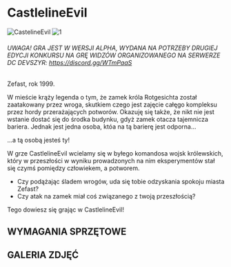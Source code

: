 # CastlelineEvil
 ![CastelineEvil](https://user-images.githubusercontent.com/51244922/139240639-13de6508-12d4-4bcd-b033-f89542b6ba95.png)
 ![1](https://user-images.githubusercontent.com/51244922/138364795-c0170fee-6eac-4408-93c8-46e793b44b60.png)
 
###### UWAGA! GRA JEST W WERSJI ALPHA, WYDANA NA POTRZEBY DRUGIEJ EDYCJI KONKURSU NA GRĘ WIDZÓW ORGANIZOWANEGO NA SERWERZE DC DEVSZYR: https://discord.gg/WTmPaaS
	
Zefast, rok 1999.

W mieście krąży legenda o tym, że zamek króla Rotgesichta został zaatakowany przez wroga,
skutkiem czego jest zajęcie całęgo kompleksu przez hordy przerażających potworów.
Okazuję się także, że nikt nie jest wstanie dostać się do środka budynku, gdyż
zamek otacza tajemnicza bariera. Jednak jest jedna osoba, któa na tą barierę jest odporna...

...a tą osobą jesteś ty!

W grze CastlelineEvil wcielamy się w byłego komandosa wojsk królewskich, który w przeszłości
w wyniku prowadzonych na nim eksperymentów stał się czymś pomiędzy człowiekem, a potworem.
* Czy podążając śladem wrogów, uda się tobie odzyskania spokoju miasta Zefast?
* Czy atak na zamek miał coś związanego z twoją przeszłością?

Tego dowiesz się grając w CastlelineEvil!

## WYMAGANIA SPRZĘTOWE

## GALERIA ZDJĘĆ
